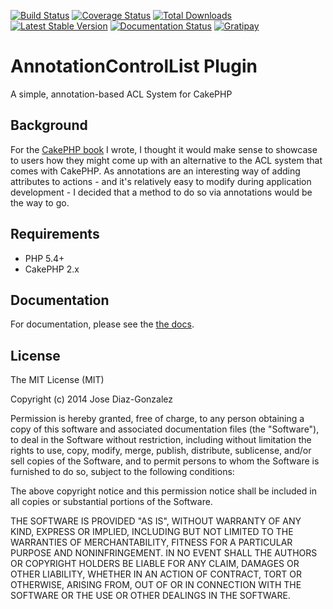 [![Build Status](https://travis-ci.org/josegonzalez/cakephp-annotation-control-list.svg?branch=master&style=flat-square)](https://travis-ci.org/josegonzalez/cakephp-annotation-control-list) 
[![Coverage Status](https://img.shields.io/coveralls/josegonzalez/cakephp-annotation-control-list.svg?style=flat-square)](https://coveralls.io/r/josegonzalez/cakephp-annotation-control-list?branch=master) 
[![Total Downloads](https://poser.pugx.org/josegonzalez/cakephp-annotation-control-list/downloads.svg?style=flat-square)](https://packagist.org/packages/josegonzalez/cakephp-annotation-control-list) 
[![Latest Stable Version](https://poser.pugx.org/josegonzalez/cakephp-annotation-control-list/v/stable.svg?style=flat-square)](https://packagist.org/packages/josegonzalez/cakephp-annotation-control-list) 
[![Documentation Status](https://readthedocs.org/projects/cakephp-annotation-control-list/badge/?version=latest&style=flat-square)](https://readthedocs.org/projects/cakephp-annotation-control-list/?badge=latest)
[![Gratipay](https://img.shields.io/gratipay/josegonzalez.svg?style=flat-square)](https://gratipay.com/~josegonzalez/)

# AnnotationControlList Plugin

A simple, annotation-based ACL System for CakePHP

## Background

For the [CakePHP book](http://josediazgonzalez.com/cakephp-book/) I wrote, I thought it would make sense to showcase to users how they might come up with an alternative to the ACL system that comes with CakePHP. As annotations are an interesting way of adding attributes to actions - and it's relatively easy to modify during application development - I decided that a method to do so via annotations would be the way to go.

## Requirements

* PHP 5.4+
* CakePHP 2.x

## Documentation
For documentation, please see the [the docs](http://cakephp-annotation-control-list.readthedocs.org/en/latest/).

## License

The MIT License (MIT)

Copyright (c) 2014 Jose Diaz-Gonzalez

Permission is hereby granted, free of charge, to any person obtaining a copy
of this software and associated documentation files (the "Software"), to deal
in the Software without restriction, including without limitation the rights
to use, copy, modify, merge, publish, distribute, sublicense, and/or sell
copies of the Software, and to permit persons to whom the Software is
furnished to do so, subject to the following conditions:

The above copyright notice and this permission notice shall be included in
all copies or substantial portions of the Software.

THE SOFTWARE IS PROVIDED "AS IS", WITHOUT WARRANTY OF ANY KIND, EXPRESS OR
IMPLIED, INCLUDING BUT NOT LIMITED TO THE WARRANTIES OF MERCHANTABILITY,
FITNESS FOR A PARTICULAR PURPOSE AND NONINFRINGEMENT. IN NO EVENT SHALL THE
AUTHORS OR COPYRIGHT HOLDERS BE LIABLE FOR ANY CLAIM, DAMAGES OR OTHER
LIABILITY, WHETHER IN AN ACTION OF CONTRACT, TORT OR OTHERWISE, ARISING FROM,
OUT OF OR IN CONNECTION WITH THE SOFTWARE OR THE USE OR OTHER DEALINGS IN
THE SOFTWARE.
